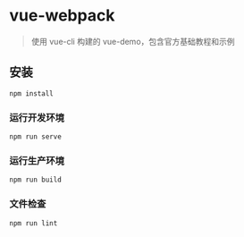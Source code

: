 # vue-webpack
> 使用 vue-cli 构建的 vue-demo，包含官方基础教程和示例
 
## 安装
```
npm install

```

### 运行开发环境
```
npm run serve
```

### 运行生产环境
```
npm run build
```

### 文件检查
```
npm run lint
```
